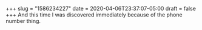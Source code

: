 +++
slug = "1586234227"
date = 2020-04-06T23:37:07-05:00
draft = false
+++
And this time I was discovered immediately because of the phone number thing.